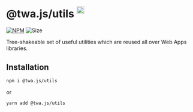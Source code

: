 # @twa.js/utils <sup><img src="https://static.npmjs.com/255a118f56f5346b97e56325a1217a16.svg" alt="drawing" width="20"/></sup>

[npm-badge]: https://img.shields.io/npm/v/@twa.js/utils?logo=npm

[npm-link]: https://npmjs.com/package/@twa.js/utils

[size-badge]: https://img.shields.io/bundlephobia/minzip/@twa.js/utils

[![NPM][npm-badge]][npm-link] 
![Size][size-badge]

Tree-shakeable set of useful utilities which are reused all over Web Apps
libraries.

## Installation

```bash  
npm i @twa.js/utils
```  

or

```bash  
yarn add @twa.js/utils
```  